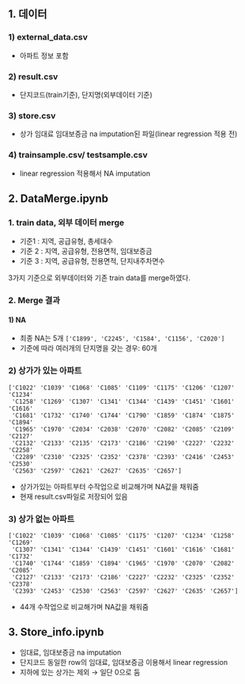 ## 1. 데이터

### 1) external_data.csv

- 아파트 정보 포함

### 2) result.csv

- 단지코드(train기준), 단지명(외부데이터 기준)

### 3) store.csv

- 상가 임대료 임대보증금 na imputation된 파일(linear regression 적용 전)

### 4) trainsample.csv/ testsample.csv

- linear regression 적용해서 NA imputation



## 2. DataMerge.ipynb

### 1. train data, 외부 데이터 merge

- 기준1 : 지역, 공급유형, 총세대수
- 기준 2 : 지역, 공급유형, 전용면적, 임대보증금
- 기준 3 : 지역, 공급유형, 전용면적, 단지내주차면수

3가지 기준으로 외부데이터와 기존 train data를 merge하였다. 

### 2. Merge 결과

#### 1) NA

- 최종 NA는 5개 ```['C1899', 'C2245', 'C1584', 'C1156', 'C2020']```
- 기준에 따라 여러개의 단지명을 갖는 경우: 60개

### 2) 상가가 있는 아파트 

```
['C1022' 'C1039' 'C1068' 'C1085' 'C1109' 'C1175' 'C1206' 'C1207' 'C1234'
 'C1258' 'C1269' 'C1307' 'C1341' 'C1344' 'C1439' 'C1451' 'C1601' 'C1616'
 'C1681' 'C1732' 'C1740' 'C1744' 'C1790' 'C1859' 'C1874' 'C1875' 'C1894'
 'C1965' 'C1970' 'C2034' 'C2038' 'C2070' 'C2082' 'C2085' 'C2109' 'C2127'
 'C2132' 'C2133' 'C2135' 'C2173' 'C2186' 'C2190' 'C2227' 'C2232' 'C2258'
 'C2289' 'C2310' 'C2325' 'C2352' 'C2378' 'C2393' 'C2416' 'C2453' 'C2530'
 'C2563' 'C2597' 'C2621' 'C2627' 'C2635' 'C2657']
```

- 상가가있는 아파트부터 수작업으로 비교해가며 NA값을 채워줌
- 현재 result.csv파일로 저장되어 있음 

### 3) 상가 없는 아파트

```
['C1022' 'C1039' 'C1068' 'C1085' 'C1175' 'C1207' 'C1234' 'C1258' 'C1269'
 'C1307' 'C1341' 'C1344' 'C1439' 'C1451' 'C1601' 'C1616' 'C1681' 'C1732'
 'C1740' 'C1744' 'C1859' 'C1894' 'C1965' 'C1970' 'C2070' 'C2082' 'C2085'
 'C2127' 'C2133' 'C2173' 'C2186' 'C2227' 'C2232' 'C2325' 'C2352' 'C2378'
 'C2393' 'C2453' 'C2530' 'C2563' 'C2597' 'C2627' 'C2635' 'C2657']
```

- 44개 수작업으로 비교해가며 NA값을 채워줌

  

## 3. Store_info.ipynb

- 임대료, 임대보증금 na imputation
- 단지코드 동일한 row의 임대료, 임대보증금 이용해서 linear regression
- 지하에 있는 상가는 제외 $\rightarrow$ 일단 0으로 둠

